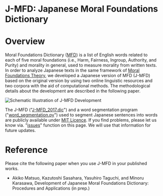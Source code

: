 # J-MFD: Japanese Moral Foundations Dictionary

# Overview
Moral Foundations Dictionary ([MFD](http://moralfoundations.org/sites/default/files/files/downloads/moral%20foundations%20dictionary.dic)) is a list of English words related to each of five moral foundations (i.e., Harm, Fairness, Ingroup, Authority, and Purity) and morality in general, used to measure morality from written texts. In order to analyze Japanese texts in the same framework of [Moral Foundations Theory](http://moralfoundations.org/), we developed a Japanese version of MFD (J-MFD) based on the original version by using two online linguistic resources and two corpora with the aid of computational methods. The methodological details about the development are described in the following paper.

![Schematic Illustration of J-MFD Development](https://github.com/soramame0518/j-mfd/blob/master/misc/J-MFD_development.png)

The J-MFD ("[J-MFD_2017.dic](https://github.com/soramame0518/j-mfd/blob/master/J-MFD_2017.dic)") and a word segmentation program ("[word_segmentation.py](https://github.com/soramame0518/j-mfd/blob/master/word_segmentation.py)") used to segment Japanese sentences into words are publicly available under [MIT Licence](https://opensource.org/licenses/MIT/). If you find problems, please let us know via. "[issues](https://github.com/soramame0518/j-mfd/issues)" function on this page. We will use that information for future updates.

# Reference
Please cite the following paper when you use J-MFD in your published works.

- Akiko Matsuo, Kazutoshi Sasahara, Yasuhiro Taguchi, and Minoru Karasawa, Development of Japanese Moral Foundations Dictionary: Procedures and Applications (in prep.)
